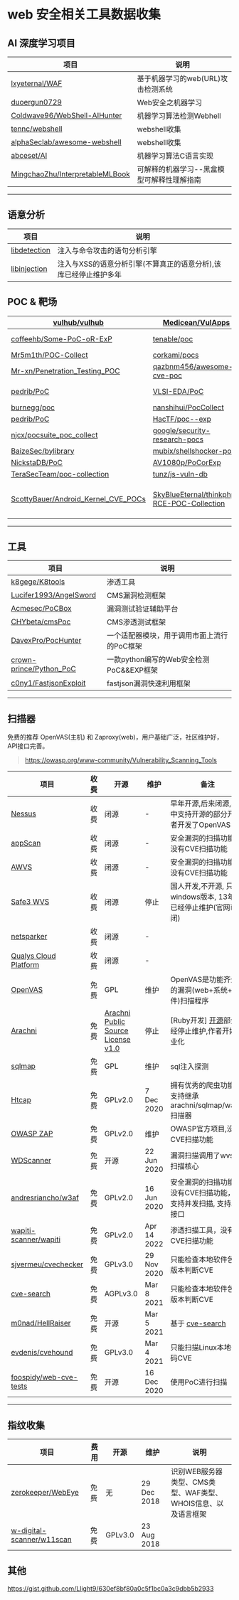 # web 安全相关工具数据收集

## AI 深度学习项目

| 项目                                                                                    | 说明                     |
| ------------------------------------------------------------------------------------- | ---------------------- |
| [lxyeternal/WAF](https://github.com/lxyeternal/WAF)                                   | 基于机器学习的web(URL)攻击检测系统  |
| [duoergun0729 ](https://github.com/duoergun0729)                                      | Web安全之机器学习             |
| [Coldwave96/WebShell-AIHunter](https://github.com/Coldwave96/WebShell-AIHunter)       | 机器学习算法检测Webhell        |
| [tennc/webshell](https://github.com/tennc/webshell)                                   | webshell收集             |
| [alphaSeclab/awesome-webshell](https://github.com/alphaSeclab/awesome-webshell)       | webshell收集             |
| [abceset/AI](https://github.com/abceset/AI)                                           | 机器学习算法C语言实现            |
| [MingchaoZhu/InterpretableMLBook](https://github.com/MingchaoZhu/InterpretableMLBook) | 可解释的机器学习--黑盒模型可解释性理解指南 |

---

## 语意分析

| 项目                                                           | 说明                                  |
| ------------------------------------------------------------ | ----------------------------------- |
| [libdetection](https://github.com/wallarm/libdetection)      | 注入与命令攻击的语句分析引擎                      |
| [libinjection](https://github.com/libinjection/libinjection) | 注入与XSS的语意分析引擎(不算真正的语意分析),该库已经停止维护多年 |

## POC & 靶场

| [vulhub/vulhub](https://github.com/vulhub/vulhub)                                                        | [Medicean/VulApps](https://github.com/Medicean/VulApps)                                                     | -                                                                                                                       |
| -------------------------------------------------------------------------------------------------------- | ----------------------------------------------------------------------------------------------------------- | ----------------------------------------------------------------------------------------------------------------------- |
| [coffeehb/Some-PoC-oR-ExP](https://github.com/coffeehb/Some-PoC-oR-ExP)                                  | [tenable/poc](https://github.com/tenable/poc)                                                               | [ym2011/POC-EXP](https://github.com/ym2011/POC-EXP)                                                                     |
| [Mr5m1th/POC-Collect](https://github.com/Mr5m1th/POC-Collect)                                            | [corkami/pocs](https://github.com/corkami/pocs)                                                             | [thezdi/PoC](https://github.com/thezdi/PoC)                                                                             |
| [Mr-xn/Penetration_Testing_POC](https://github.com/Mr-xn/Penetration_Testing_POC)                        | [qazbnm456/awesome-cve-poc](https://github.com/qazbnm456/awesome-cve-poc)                                   | [mcw0/PoC](https://github.com/mcw0/PoC)                                                                                 |
| [pedrib/PoC](https://github.com/pedrib/PoC)                                                              | [VLSI-EDA/PoC](https://github.com/VLSI-EDA/PoC)                                                             | [ele7enxxh/poc-exp](https://github.com/ele7enxxh/poc-exp)                                                               |
| [burnegg/poc](https://github.com/burnegg/poc)                                                            | [nanshihui/PocCollect](https://github.com/nanshihui/PocCollect)                                             | [gottburgm/Exploits](https://github.com/gottburgm/Exploits)                                                             |
| [pedrib/PoC](https://github.com/pedrib/PoC)                                                              | [HacTF/poc--exp](https://github.com/HacTF/poc--exp)                                                         | [V-E-O/PoC](https://github.com/V-E-O/PoC)                                                                               |
| [njcx/pocsuite_poc_collect](https://github.com/njcx/pocsuite_poc_collect)                                | [google/security-research-pocs](https://github.com/google/security-research-pocs)                           | [nomi-sec/PoC-in-GitHub](https://github.com/nomi-sec/PoC-in-GitHub)                                                     |
| [BaizeSec/bylibrary](https://github.com/BaizeSec/bylibrary/tree/main/docs/%E6%BC%8F%E6%B4%9E%E5%BA%93)   | [mubix/shellshocker-pocs](https://github.com/mubix/shellshocker-pocs)                                       | [jas502n](https://github.com/jas502n?tab=repositories)                                                                  |
| [NickstaDB/PoC](https://github.com/NickstaDB/PoC)                                                        | [AV1080p/PoCorExp](https://github.com/AV1080p/PoCorExp)                                                     | [lgandx/PoC](https://github.com/lgandx/PoC)                                                                             |
| [TeraSecTeam/poc-collection](https://github.com/TeraSecTeam/poc-collection/blob/main/poc-collection.csv) | [tunz/js-vuln-db](https://github.com/tunz/js-vuln-db)                                                       | [pochubs/pochubs](https://github.com/pochubs/pochubs)                                                                   |
| [ScottyBauer/Android_Kernel_CVE_POCs](https://github.com/ScottyBauer/Android_Kernel_CVE_POCs)            | [SkyBlueEternal/thinkphp-RCE-POC-Collection](https://github.com/SkyBlueEternal/thinkphp-RCE-POC-Collection) | [mai-lang-chai/Middleware-Vulnerability-detection](https://github.com/mai-lang-chai/Middleware-Vulnerability-detection) |

----

## 工具

| 项目                                                                    | 说明                           |
| --------------------------------------------------------------------- | ---------------------------- |
| [k8gege/K8tools](https://github.com/k8gege/K8tools)                   | 渗透工具                         |
| [Lucifer1993/AngelSword](https://github.com/Lucifer1993/AngelSword)   | CMS漏洞检测框架                    |
| [Acmesec/PoCBox](https://github.com/Acmesec/PoCBox)                   | 漏洞测试验证辅助平台                   |
| [CHYbeta/cmsPoc](https://github.com/CHYbeta/cmsPoc)                   | CMS渗透测试框架                    |
| [DavexPro/PocHunter](https://github.com/DavexPro/PocHunter)           | 一个适配器模块，用于调用市面上流行的PoC框架      |
| [crown-prince/Python_PoC](https://github.com/crown-prince/Python_PoC) | 一款python编写的Web安全检测PoC&&EXP框架 |
| [c0ny1/FastjsonExploit](https://github.com/c0ny1/FastjsonExploit)     | fastjson漏洞快速利用框架             |

---

## 扫描器

免费的推荐 OpenVAS(主机) 和 Zaproxy(web)，用户基础广泛，社区维护好，API接口完善。

> https://owasp.org/www-community/Vulnerability_Scanning_Tools

| 项目                                                                  | 收费  | 开源                                                                                              | 维护          | 备注                                                                | 使用说明                      |
| ------------------------------------------------------------------- | --- | ----------------------------------------------------------------------------------------------- | ----------- | ----------------------------------------------------------------- | ------------------------- |
| [Nessus](https://www.tenable.com/products/nessus)                   | 收费  | 闭源                                                                                              | -           | 早年开源,后来闭源,其中支持开源的部分开发者开发了OpenVAS                                  |                           |
| [appScan](https://www.hcltechsw.com/products/appscan)               | 收费  | 闭源                                                                                              | -           | 安全漏洞的扫描功能，没有CVE扫描功能                                               |                           |
| [AWVS](https://www.acunetix.com/web-vulnerability-scanner)          | 收费  | 闭源                                                                                              | -           | 安全漏洞的扫描功能，没有CVE扫描功能                                               |                           |
| [Safe3 WVS](https://sourceforge.net/projects/safe3wvs/)             | 收费  | 闭源                                                                                              | 停止          | 国人开发,不开源, 只有windows版本, 13年就已经停止维护(官网已关闭)                          |                           |
| [netsparker](https://www.netsparker.com/)                           | 收费  | 闭源                                                                                              | -           |                                                                   |                           |
| [Qualys Cloud Platform](https://www.qualys.com/cloud-platform/)     | 收费  | 闭源                                                                                              | -           |                                                                   |                           |
| [OpenVAS](https://www.openvas.org/)                                 | 免费  | GPL                                                                                             | 维护          | OpenVAS是功能齐全的漏洞(web+系统+软件)扫描程序                                    |                           |
| [Arachni](https://www.arachni-scanner.com/)                         | 免费  | [Arachni Public Source License v1.0](https://github.com/Arachni/arachni/blob/master/LICENSE.md) | 停止          | [Ruby开发] [开源](https://github.com/Arachni/arachni)部分已经停止维护,作者开始商业化 | [DOC](docs/arachni.md)    |
| [sqlmap](https://github.com/sqlmapproject/sqlmap)                   | 免费  | GPL                                                                                             | 维护          | sql注入探测                                                           |                           |
| [Htcap](https://htcap.org/)                                         | 免费  | GPLv2.0                                                                                         | 7 Dec 2020  | 拥有优秀的爬虫功能, 支持继承arachni/sqlmap/wapiti 扫描器                          |                           |
| [OWASP ZAP](https://owasp.org/www-project-zap/)                     | 免费  | GPLv2.0                                                                                         | 维护          | OWASP官方项目,没有CVE扫描功能                                               | [DOC](docs/zaproxy.md)    |
| [WDScanner](https://github.com/TideSec/WDScanner)                   | 免费  | 开源                                                                                              | 22 Jun 2020 | 漏洞扫描调用了wvs的扫描核心                                                   |                           |
| [andresriancho/w3af](https://github.com/andresriancho/w3af)         | 免费  | GPLv2.0                                                                                         | 16 Jun 2020 | 安全漏洞的扫描功能，没有CVE扫描功能，不支持并发扫描, 支持API接口                              | [DOC](docs/w3af.md)       |
| [wapiti-scanner/wapiti](https://github.com/wapiti-scanner/wapiti)   | 免费  | GPLv2.0                                                                                         | Apr 14 2022 | 渗透扫描工具，没有CVE扫描功能                                                  | [DOC](docs/wapiti.md)     |
| [sjvermeu/cvechecker](https://github.com/sjvermeu/cvechecker)       | 免费  | GPLv3.0                                                                                         | 29 Nov 2020 | 只能检查本地软件包的版本判断CVE                                                 | [DOC](docs/cvechecker.md) |
| [cve-search](https://github.com/cve-search/cve-search)              | 免费  | AGPLv3.0                                                                                        | Mar 8 2021  | 只能检查本地软件包的版本判断CVE                                                 |                           |
| [m0nad/HellRaiser](https://github.com/m0nad/HellRaiser)             | 免费  | 开源                                                                                              | Mar 5 2021  | 基于 [cve-search](https://github.com/cve-search/cve-search)         |                           |
| [evdenis/cvehound](https://github.com/evdenis/cvehound)             | 免费  | GPLv3.0                                                                                         | Mar 4 2021  | 只能扫描Linux本地代码CVE[]()                                              |                           |
| [foospidy/web-cve-tests](https://github.com/foospidy/web-cve-tests) | 免费  | 开源                                                                                              | 16 Dec 2020 | 使用PoC进行扫描                                                         |                           |

----

## 指纹收集

| 项目                                                                        | 费用  | 开源      | 维护          | 说明                                    |
| ------------------------------------------------------------------------- | --- | ------- | ----------- | ------------------------------------- |
| [zerokeeper/WebEye](https://github.com/zerokeeper/WebEye)                 | 免费  | 无       | 29 Dec 2018 | 识别WEB服务器类型、CMS类型、WAF类型、WHOIS信息、以及语言框架 |
| [w-digital-scanner/w11scan](https://github.com/w-digital-scanner/w11scan) | 免费  | GPLv3.0 | 23 Aug 2018 |                                       |

## 其他

https://gist.github.com/Llight9/630ef8bf80a0c5f1bc0a3c9dbb5b2933
